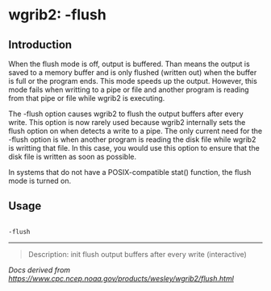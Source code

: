 # wgrib2: -flush

## Introduction

When the flush mode is off, output is buffered. Than means the output
is saved to a memory buffer and is only flushed (written out) when
the buffer is full or the program ends. This mode speeds up the output.
However, this mode fails when writting to a pipe or file and another program
is reading from that pipe or file while wgrib2 is executing.

The -flush option causes wgrib2 to flush the
output buffers after every write. This option is now rarely used
because wgrib2 internally sets the flush option on when detects a
write to a pipe. The only current need for the
-flush option is when another program
is reading the disk file while wgrib2 is writting that file.
In this case, you would use this option to ensure that the
disk file is written as soon as possible.

In systems that do not have a POSIX-compatible stat() function, the flush
mode is turned on.

## Usage

```

-flush

```

---

> Description: init flush output buffers after every write (interactive)

_Docs derived from <https://www.cpc.ncep.noaa.gov/products/wesley/wgrib2/flush.html>_
